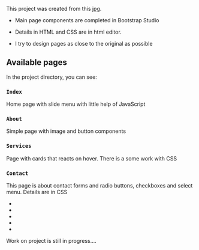 This project was created from this [jpg](https://s3.envato.com/files/253585968/02-1_forestgreen_Webdesigner.jpg).

- Main page components are completed in Bootstrap Studio

- Details in HTML and CSS are in  html editor.

- I try to design pages as close to the original as possible

## Available pages

In the project directory, you can see:

### `Index`
Home page with slide menu with little help of JavaScript
### `About`
Simple page with image and button components
### `Services`
Page with cards that reacts on hover. There is a some work with CSS
### `Contact`
This page is about contact forms and radio buttons, checkboxes and select menu. Details are in CSS

-
-
-
-
-
Work on project is still in progress....
